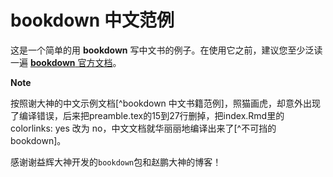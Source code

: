 # bookdown 中文范例

这是一个简单的用 **bookdown** 写中文书的例子。在使用它之前，建议您至少泛读一遍 [**bookdown** 官方文档](https://bookdown.org/yihui/bookdown)。

**Note**

按照谢大神的中文示例文档[^bookdown 中文书籍范例]，照猫画虎，却意外出现了编译错误，后来把preamble.tex的15到27行删掉，把index.Rmd里的 colorlinks: yes 改为 no，中文文档就华丽丽地编译出来了[^不可挡的bookdown]。

感谢谢益辉大神开发的`bookdown`包和赵鹏大神的博客！
